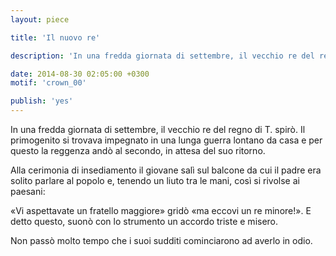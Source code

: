 ```yaml
---
layout: piece

title: 'Il nuovo re'

description: 'In una fredda giornata di settembre, il vecchio re del regno di T. spirò…'

date: 2014-08-30 02:05:00 +0300
motif: 'crown_00'

publish: 'yes'
---
```


In una fredda giornata di settembre, il vecchio re del regno di T. spirò. Il primogenito si trovava impegnato in una lunga guerra lontano da casa e per questo la reggenza andò al secondo, in attesa del suo ritorno.

Alla cerimonia di insediamento il giovane salì sul balcone da cui il padre era solito parlare al popolo e, tenendo un liuto tra le mani, così si rivolse ai paesani:

«Vi aspettavate un fratello maggiore» gridò «ma eccovi un re minore!». E detto questo, suonò con lo strumento un accordo triste e misero.

Non passò molto tempo che i suoi sudditi cominciarono ad averlo in odio.
